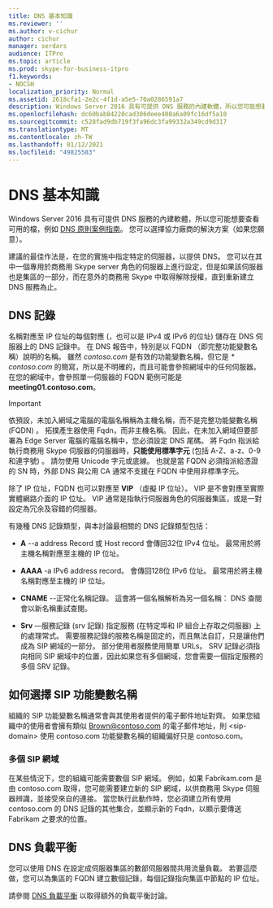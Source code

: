 ```yaml
---
title: DNS 基本知識
ms.reviewer: ''
ms.author: v-cichur
author: cichur
manager: serdars
audience: ITPro
ms.topic: article
ms.prod: skype-for-business-itpro
f1.keywords:
- NOCSH
localization_priority: Normal
ms.assetid: 2618cfa1-2e2c-4f1d-a5e5-70a0286591a7
description: Windows Server 2016 具有可提供 DNS 服務的內建軟體，所以您可能想要查看可用的檔，例如 DNS 原則案例指南。 您可以選擇協力廠商的解決方案（如果您願意）。
ms.openlocfilehash: dc60bab84220cad306deee408a6a09fc16df5a10
ms.sourcegitcommit: c528fad9db719f3fa96dc3fa99332a349cd9d317
ms.translationtype: MT
ms.contentlocale: zh-TW
ms.lasthandoff: 01/12/2021
ms.locfileid: "49825583"
---
```

# <a name="dns-basics"></a>DNS 基本知識
 
Windows Server 2016 具有可提供 DNS 服務的內建軟體，所以您可能想要查看可用的檔，例如 [DNS 原則案例指南](https://docs.microsoft.com/windows-server/networking/dns/deploy/dns-policy-scenario-guide)。 您可以選擇協力廠商的解決方案（如果您願意）。
  
建議的最佳作法是，在您的實施中指定特定的伺服器，以提供 DNS。 您可以在其中一個專用於商務用 Skype server 角色的伺服器上進行設定，但是如果該伺服器也是集區的一部分，而在意外的商務用 Skype 中取得解除授權，直到重新建立 DNS 服務為止。
  
## <a name="dns-records"></a>DNS 記錄

名稱對應至 IP 位址的每個對應 (，也可以是 IPv4 或 IPv6 的位址) 儲存在 DNS 伺服器上的 DNS 記錄中。 在 DNS 報告中，特別是以 FQDN （即完整功能變數名稱）說明的名稱。 雖然 *contoso.com* 是有效的功能變數名稱，但它是 *\* contoso.com* 的簡寫，所以是不明確的，而且可能會參照網域中的任何伺服器。 在您的網域中，會參照單一伺服器的 FQDN 範例可能是 **meeting01.contoso.com**。
  
> [!IMPORTANT]
> 依預設，未加入網域之電腦的電腦名稱稱為主機名稱，而不是完整功能變數名稱 (FQDN) 。 拓撲產生器使用 Fqdn，而非主機名稱。 因此，在未加入網域但要部署為 Edge Server 電腦的電腦名稱中，您必須設定 DNS 尾碼。 將 Fqdn 指派給執行商務用 Skype 伺服器的伺服器時，**只能使用標準字元** (包括 A-Z、a-z、0-9 和連字號) 。 請勿使用 Unicode 字元或底線。 也就是當 FQDN 必須指派給憑證的 SN 時，外部 DNS 與公用 CA 通常不支援在 FQDN 中使用非標準字元。
  
除了 IP 位址，FQDN 也可以對應至 **VIP** （虛擬 IP 位址）。 VIP 是不會對應至實際實體網路介面的 IP 位址。 VIP 通常是指執行伺服器角色的伺服器集區，或是一對設定為冗余及容錯的伺服器。
  
有幾種 DNS 記錄類型，與本討論最相關的 DNS 記錄類型包括： 
  
- **A** --a address Record 或 Host record 會傳回32位 IPv4 位址。 最常用於將主機名稱對應至主機的 IP 位址。
    
- **AAAA** -a IPv6 address record。 會傳回128位 IPv6 位址。 最常用於將主機名稱對應至主機的 IP 位址。
    
- **CNAME** --正常化名稱記錄。 這會將一個名稱解析為另一個名稱： DNS 查閱會以新名稱重試查閱。
    
- **Srv** —服務記錄 (srv 記錄) 指定服務 (在特定埠和 IP 組合上存取之伺服器) 上的處理常式。 需要服務記錄的服務名稱是固定的，而且無法自訂，只是讓他們成為 SIP 網域的一部分。 部分使用者服務使用簡單 URLs。 SRV 記錄必須指向相同 SIP 網域中的位置，因此如果您有多個網域，您會需要一個指定服務的多個 SRV 記錄。
    
## <a name="how-to-choose-a-sip-domain-name"></a>如何選擇 SIP 功能變數名稱
<a name="BK_NameSIP"> </a>

組織的 SIP 功能變數名稱通常會與其使用者提供的電子郵件地址對齊。 如果您組織中的使用者會擁有類似 Brown@contoso.com 的電子郵件地址，則 \<sip-domain\> 使用 contoso.com 功能變數名稱的組織偏好只是 contoso.com。
  
### <a name="multiple-sip-domains"></a>多個 SIP 網域

 在某些情況下，您的組織可能需要數個 SIP 網域。 例如，如果 Fabrikam.com 是由 contoso.com 取得，您可能需要建立新的 SIP 網域，以供商務用 Skype 伺服器辨識，並接受來自的連接。 當您執行此動作時，您必須建立所有使用 contoso.com 的 DNS 記錄的其他集合，並顯示新的 Fqdn，以顯示要傳送 Fabrikam 之要求的位置。
  
## <a name="dns-load-balancing"></a>DNS 負載平衡
<a name="BK_NameSIP"> </a>

您可以使用 DNS 在設定成伺服器集區的數部伺服器間共用流量負載。 若要這麼做，您可以為集區的 FQDN 建立數個記錄，每個記錄指向集區中節點的 IP 位址。
  
請參閱 [DNS 負載平衡](../../plan-your-deployment/edge-server-deployments/advanced-edge-server-dns.md#DNSLB) 以取得額外的負載平衡討論。
  

